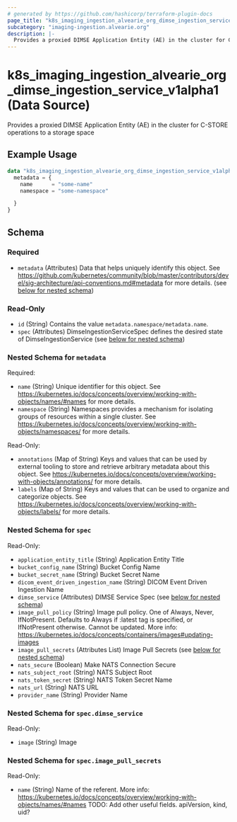 ```yaml
---
# generated by https://github.com/hashicorp/terraform-plugin-docs
page_title: "k8s_imaging_ingestion_alvearie_org_dimse_ingestion_service_v1alpha1 Data Source - terraform-provider-k8s"
subcategory: "imaging-ingestion.alvearie.org"
description: |-
  Provides a proxied DIMSE Application Entity (AE) in the cluster for C-STORE operations to a storage space
---
```


# k8s_imaging_ingestion_alvearie_org_dimse_ingestion_service_v1alpha1 (Data Source)

Provides a proxied DIMSE Application Entity (AE) in the cluster for C-STORE operations to a storage space

## Example Usage

```terraform
data "k8s_imaging_ingestion_alvearie_org_dimse_ingestion_service_v1alpha1" "example" {
  metadata = {
    name      = "some-name"
    namespace = "some-namespace"

  }
}
```

<!-- schema generated by tfplugindocs -->
## Schema

### Required

- `metadata` (Attributes) Data that helps uniquely identify this object. See https://github.com/kubernetes/community/blob/master/contributors/devel/sig-architecture/api-conventions.md#metadata for more details. (see [below for nested schema](#nestedatt--metadata))

### Read-Only

- `id` (String) Contains the value `metadata.namespace/metadata.name`.
- `spec` (Attributes) DimseIngestionServiceSpec defines the desired state of DimseIngestionService (see [below for nested schema](#nestedatt--spec))

<a id="nestedatt--metadata"></a>
### Nested Schema for `metadata`

Required:

- `name` (String) Unique identifier for this object. See https://kubernetes.io/docs/concepts/overview/working-with-objects/names/#names for more details.
- `namespace` (String) Namespaces provides a mechanism for isolating groups of resources within a single cluster. See https://kubernetes.io/docs/concepts/overview/working-with-objects/namespaces/ for more details.

Read-Only:

- `annotations` (Map of String) Keys and values that can be used by external tooling to store and retrieve arbitrary metadata about this object. See https://kubernetes.io/docs/concepts/overview/working-with-objects/annotations/ for more details.
- `labels` (Map of String) Keys and values that can be used to organize and categorize objects. See https://kubernetes.io/docs/concepts/overview/working-with-objects/labels/ for more details.


<a id="nestedatt--spec"></a>
### Nested Schema for `spec`

Read-Only:

- `application_entity_title` (String) Application Entity Title
- `bucket_config_name` (String) Bucket Config Name
- `bucket_secret_name` (String) Bucket Secret Name
- `dicom_event_driven_ingestion_name` (String) DICOM Event Driven Ingestion Name
- `dimse_service` (Attributes) DIMSE Service Spec (see [below for nested schema](#nestedatt--spec--dimse_service))
- `image_pull_policy` (String) Image pull policy. One of Always, Never, IfNotPresent. Defaults to Always if :latest tag is specified, or IfNotPresent otherwise. Cannot be updated. More info: https://kubernetes.io/docs/concepts/containers/images#updating-images
- `image_pull_secrets` (Attributes List) Image Pull Secrets (see [below for nested schema](#nestedatt--spec--image_pull_secrets))
- `nats_secure` (Boolean) Make NATS Connection Secure
- `nats_subject_root` (String) NATS Subject Root
- `nats_token_secret` (String) NATS Token Secret Name
- `nats_url` (String) NATS URL
- `provider_name` (String) Provider Name

<a id="nestedatt--spec--dimse_service"></a>
### Nested Schema for `spec.dimse_service`

Read-Only:

- `image` (String) Image


<a id="nestedatt--spec--image_pull_secrets"></a>
### Nested Schema for `spec.image_pull_secrets`

Read-Only:

- `name` (String) Name of the referent. More info: https://kubernetes.io/docs/concepts/overview/working-with-objects/names/#names TODO: Add other useful fields. apiVersion, kind, uid?
